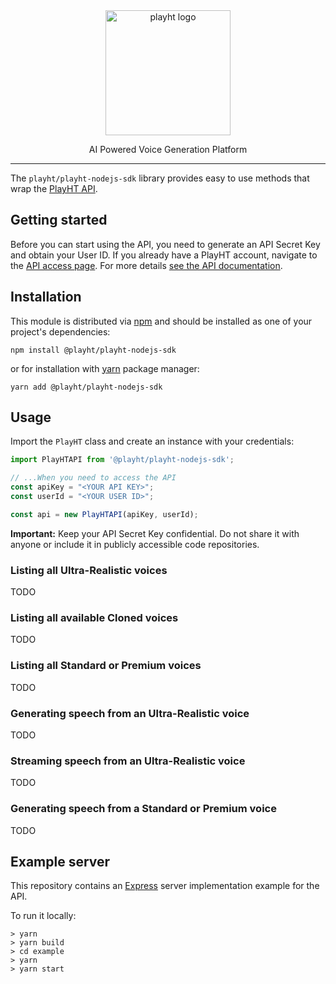 <div align="center">
  <a href="https://play.ht">
    <img
      width="200"
      alt="playht logo"
      src="https://github.com/playht/playht-nodejs-sdk/assets/3000200/f6385388-9f7d-4015-b900-f2340cc3fdff"
    />
  </a>
<p></p>
<p>AI Powered Voice Generation Platform</p>

</div>

---

The `playht/playht-nodejs-sdk` library provides easy to use methods that wrap the [PlayHT API](https://docs.play.ht/reference/api-getting-started).

## Getting started

Before you can start using the API, you need to generate an API Secret Key and obtain your User ID. If you already have a PlayHT account, navigate to the [API access page](https://play.ht/app/api-access). For more details [see the API documentation](https://docs.play.ht/reference/api-authentication#generating-your-api-secret-key-and-obtaining-your-user-id).

## Installation

This module is distributed via [npm](https://www.npmjs.com/) and
should be installed as one of your project's dependencies:

```
npm install @playht/playht-nodejs-sdk
```

or for installation with [yarn](https://yarnpkg.com/) package manager:

```
yarn add @playht/playht-nodejs-sdk
```

## Usage

Import the `PlayHT` class and create an instance with your credentials:

```javascript
import PlayHTAPI from '@playht/playht-nodejs-sdk';

// ...When you need to access the API
const apiKey = "<YOUR API KEY>";
const userId = "<YOUR USER ID>";

const api = new PlayHTAPI(apiKey, userId);
```

**Important:** Keep your API Secret Key confidential. Do not share it with anyone or include it in publicly accessible code repositories.

### Listing all Ultra-Realistic voices

TODO

### Listing all available Cloned voices

TODO

### Listing all Standard or Premium voices

TODO

### Generating speech from an Ultra-Realistic voice

TODO

### Streaming speech from an Ultra-Realistic voice

TODO

### Generating speech from a Standard or Premium voice

TODO

## Example server

This repository contains an [Express](https://expressjs.com/) server implementation example for the API.

To run it locally:

```console
> yarn
> yarn build
> cd example
> yarn
> yarn start
```
